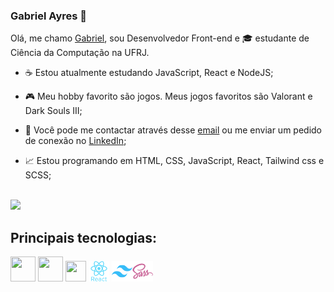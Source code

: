 ### Gabriel Ayres 👋

Olá, me chamo [Gabriel](https://www.linkedin.com/in/gabrielayresdev/), sou Desenvolvedor Front-end e 🎓 estudante de Ciência da Computação na UFRJ.

- :coffee: Estou atualmente estudando JavaScript, React e NodeJS;

- :video_game: Meu hobby favorito são jogos. Meus jogos favoritos são Valorant e Dark Souls III;  

- :e-mail: Você pode me contactar através desse [email](https://www.linkedin.com/in/gabriel-ayres-fortunato/) ou me enviar um pedido de conexão no [LinkedIn](https://www.linkedin.com/in/gabrielayresdev/);
  
- 📈 Estou programando em HTML, CSS, JavaScript, React, Tailwind css e SCSS;
<br />

<picture>
    <source media="(prefers-color-scheme: dark)" srcset="https://github-readme-streak-stats.herokuapp.com?user=gabrielayresdev&theme=dark&hide_border=true&locale=pt_BR" />
    <img src="https://streak-stats.demolab.com?user=DenverCoder1&theme=default" />
</picture>

## Principais tecnologias:
<img src="https://cdn.jsdelivr.net/gh/devicons/devicon/icons/html5/html5-original-wordmark.svg"  width="40" height="40" /> <img src="https://cdn.jsdelivr.net/gh/devicons/devicon/icons/css3/css3-original-wordmark.svg"   width="40" height="40" />  <img src="https://cdn.jsdelivr.net/gh/devicons/devicon/icons/javascript//javascript-original.svg"   width="33" height="33" /> <img src="https://github.com/devicons/devicon/blob/master/icons/react/react-original-wordmark.svg"   width="33" height="33" />  <img src="https://github.com/devicons/devicon/blob/master/icons/tailwindcss/tailwindcss-plain.svg"   width="33" height="33" /><img src="https://github.com/devicons/devicon/blob/master/icons/sass/sass-original.svg"   width="33" height="33" />

